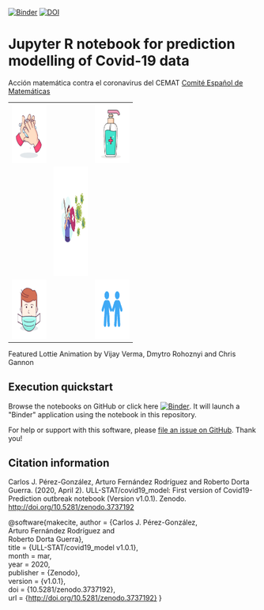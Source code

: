 [![Binder](https://mybinder.org/badge_logo.svg)](https://mybinder.org/v2/gh/ULL-STAT/covid19_model/master?filepath=Predictive_model_Covid19_by_CCAA.ipynb) [![DOI](https://zenodo.org/badge/252273409.svg)](https://zenodo.org/badge/latestdoi/252273409)

Jupyter R notebook for prediction modelling of Covid-19 data
============================================================
Acción matemática contra el coronavirus del CEMAT [Comité Español de Matemáticas](http://matematicas.uclm.es/cemat/es/presentacion/)

<table style="width:50%;"">
  <tr>    
    <td style="width:15%;"><img src="figs/wash_hands.gif" width="150" height="120" style="pointer-events: none;  cursor: default;"></img>
    </td>
    <td style="width:15%;"></td>
    <td style="width:15%;"><img src="figs/sanitizer.gif" width="150" height="120"></img>
    </td>
  </tr>
  <tr>
    <td></td>
    <td><img src="figs/attack_covid19.gif" width="250" height="220" ></img></td>
    <td></td>
  </tr>
  <tr>
    <td><img src="figs/wear_mask.gif" width="150" height="120"></img></td>
    <td></td>
    <td><img src="figs/social_distance.gif" width="150" height="120"></img></td>
  </tr>
</table>
Featured Lottie Animation by Vijay Verma, Dmytro Rohoznyi and Chris Gannon

## Execution quickstart

Browse the notebooks on GitHub or click here [![Binder](https://mybinder.org/badge_logo.svg)](https://mybinder.org/v2/gh/ULL-STAT/covid19_model/master?filepath=Predictive_model_Covid19_by_CCAA.ipynb). It will launch a "Binder" application using the notebook in this repository.

For help or support with this software, please [file an issue on GitHub](https://github.com/ULL-STAT/covid19_model/issues). Thank you!

## Citation information

Carlos J. Pérez-González, Arturo Fernández Rodríguez and Roberto Dorta Guerra. (2020, April 2). ULL-STAT/covid19_model: First version of Covid19-Prediction outbreak notebook (Version v1.0.1). Zenodo. http://doi.org/10.5281/zenodo.3737192

@software{makecite,
  author       = {Carlos J. Pérez-González,  
				  Arturo Fernández Rodríguez and 				  
				  Roberto Dorta Guerra}, 		 		  
  title        = {ULL-STAT/covid19_model v1.0.1},  <br> 
  month        = mar,  <br>
  year         = 2020,  <br>
  publisher    = {Zenodo},  <br>
  version      = {v1.0.1},  <br>
  doi          = {10.5281/zenodo.3737192},  <br>
  url          = {http://doi.org/10.5281/zenodo.3737192}
}